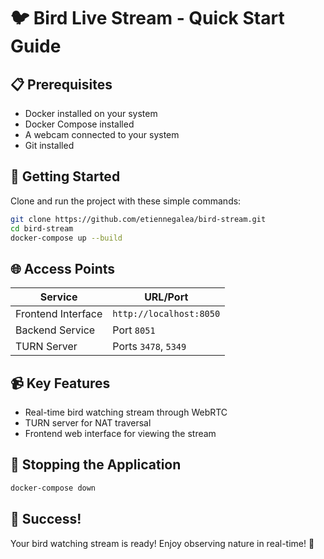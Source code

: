 # 🐦 Bird Live Stream - Quick Start Guide

## 📋 Prerequisites
* Docker installed on your system
* Docker Compose installed
* A webcam connected to your system
* Git installed

## 🚀 Getting Started
Clone and run the project with these simple commands:

```bash
git clone https://github.com/etiennegalea/bird-stream.git
cd bird-stream
docker-compose up --build
```

## 🌐 Access Points
| Service | URL/Port |
|---------|----------|
| Frontend Interface | `http://localhost:8050` |
| Backend Service | Port `8051` |
| TURN Server | Ports `3478`, `5349` |

## 📹 Key Features
* Real-time bird watching stream through WebRTC
* TURN server for NAT traversal
* Frontend web interface for viewing the stream

## 🛑 Stopping the Application
```bash
docker-compose down
```

## 🎉 Success!
Your bird watching stream is ready! Enjoy observing nature in real-time! 🦜
